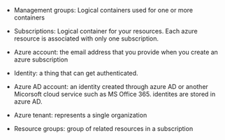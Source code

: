 - Management groups: Logical containers used for one or more containers

- Subscriptions: Logical container for your resources. Each azure resource is
  associated with only one subscription.

- Azure account: the email address that you provide when you create an azure subscription

- Identity: a thing that can get authenticated.

- Azure AD account: an identity created through azure AD or another Micorsoft cloud service
  such as MS Office 365. identites are stored in azure AD.

- Azure tenant: represents a single organization

- Resource groups: group of related resources in a subscription 
